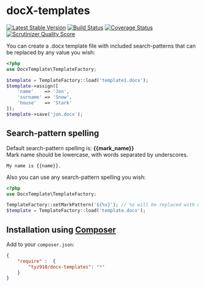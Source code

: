 docX-templates
==============

[![Latest Stable Version](https://poser.pugx.org/tyz910/docx-templates/v/stable.png)](https://packagist.org/packages/tyz910/docx-templates)
[![Build Status](https://travis-ci.org/tyz910/docx-templates.png?branch=master)](https://travis-ci.org/tyz910/docx-templates)
[![Coverage Status](https://coveralls.io/repos/tyz910/docx-templates/badge.png?branch=master)](https://coveralls.io/r/tyz910/docx-templates?branch=master)
[![Scrutinizer Quality Score](https://scrutinizer-ci.com/g/tyz910/docx-templates/badges/quality-score.png?s=94698728d5ab82944d818b003cdafb8122c4e627)](https://scrutinizer-ci.com/g/tyz910/docx-templates/)

You can create a .docx template file with included search-patterns that can be replaced by any value you wish:

```php
<?php
use DocxTemplate\TemplateFactory;

$template = TemplateFactory::load('template1.docx');
$template->assign([
    'name'    => 'Jon',
    'surname' => 'Snow',
    'house'   => 'Stark'
]);
$template->save('jon.docx');
```

Search-pattern spelling
-----------------------

Default search-pattern spelling is: **{{mark_name}}**  
Mark name should be lowercase, with words separated by underscores.

    My name is {{name}}.
    
Also you can use any search-pattern spelling you wish:

```php
<?php
use DocxTemplate\TemplateFactory;

TemplateFactory::setMarkPattern('${%s}'); // %s will be replaced with mark name
$template = TemplateFactory::load('template.docx');
```

## Installation using [Composer](http://getcomposer.org/)

Add to your `composer.json`:

```json
{
    "require" :  {
        "tyz910/docx-templates": "*"
    }
}
```
